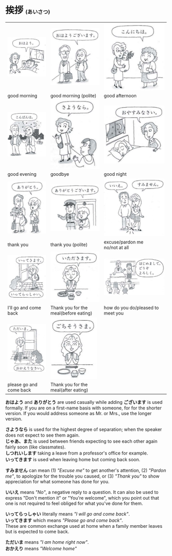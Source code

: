 # 挨拶 <sup><sub><sub>(あいさつ)</sub></sub></sup>

||||
|-|-|-|
|![](.imgs/ohayou.png)|![](.imgs/ohayougozaimasu.png)|![](.imgs/konnichiwa.png)|
|good morning|good morning (polite)|good afternoon|
|![](.imgs/konbanwa.png)|![](.imgs/sayounara.png)|![](.imgs/oyasuminasai.png)|
|good evening|goodbye|good night|
|![](.imgs/arigatou.png)|![](.imgs/arigatougozaimasu.png)|![](.imgs/sumimasen.png)|
|thank you|thank you (polite)|excuse/pardon me<br>no/not at all|
|![](.imgs/takeoff.png)|![](.imgs/beforeeat.png)|![](.imgs/introduce.png)|
|I'll go and come back|Thank you for the meal(before eating)|how do you do/pleased to meet you|
|![](.imgs/return.png)|![](.imgs/aftereat.png)||
|please go and come back|Thank you for the meal(after eating)|||


**おはよう** and **ありがとう** are used casually while adding **ございます** is used formally. If you are on a first-name basis with someone, for for the shorter version. If you would address someone as Mr. or Mrs., use the longer version.

**さようなら** is used for the highest degree of separation; when the speaker does not expect to see them again. <br>
**じゃあ、また** is used between friends expecting to see each other again fairly soon (like classmates).<br> 
**しつれいします** taking a leave from a professor's office for example.<br>
**いってきます** is used when leaving home but coming back soon.


**すみません** can mean (1) *"Excuse me"* to get another's attention, (2) *"Pardon me"*, to apologize for the trouble you caused, or (3) *"Thank you"* to show appreciation for what someone has done for you.

**いいえ** means *"No"*, a negative reply to a question. It can also be used to express "Don't mention it" or "You're welcome", which you point out that one is not required to feel obliged for what you've done for them.

**いってらっしゃい** literally means *"I will go and come back"*.<br>
**いってきます** which means *"Please go and come back"*.<br>
These are common exchange used at home when a family member leaves but is expected to come back.

**ただいま** means *"I am home right now"*.<br>
**おかえり** means *"Welcome home"*<br>
